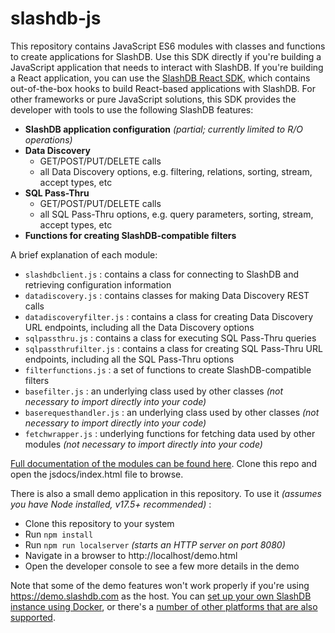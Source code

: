 # slashdb-js
This repository contains JavaScript ES6 modules with classes and functions to create applications for SlashDB.  Use this SDK directly if you're building a JavaScript application that needs to interact with SlashDB.  If you're building a React application, you can use the [SlashDB React SDK](https://github.com/SlashDB/react-slashdb), which contains out-of-the-box hooks to build React-based applications with SlashDB.  For other frameworks or pure JavaScript solutions, this SDK provides the developer with tools to use the following SlashDB features:

* **SlashDB application configuration** _(partial; currently limited to R/O operations)_
* **Data Discovery**
     * GET/POST/PUT/DELETE calls
     * all Data Discovery options, e.g. filtering, relations, sorting, stream, accept types, etc
* **SQL Pass-Thru**
     * GET/POST/PUT/DELETE calls
     * all SQL Pass-Thru options, e.g. query parameters, sorting, stream, accept types, etc
 * **Functions for creating SlashDB-compatible filters**

A brief explanation of each module:

* `slashdbclient.js` : contains a class for connecting to SlashDB and retrieving configuration information
* `datadiscovery.js` : contains classes for making Data Discovery REST calls
* `datadiscoveryfilter.js` : contains a class for creating Data Discovery URL endpoints, including all the Data Discovery options
* `sqlpassthru.js` : contains a class for executing SQL Pass-Thru queries
* `sqlpassthrufilter.js` : contains a class for creating SQL Pass-Thru URL endpoints, including all the SQL Pass-Thru options
* `filterfunctions.js` : a set of functions to create SlashDB-compatible filters
* `basefilter.js` : an underlying class used by other classes _(not necessary to import directly into your code)_
* `baserequesthandler.js` : an underlying class used by other classes _(not necessary to import directly into your code)_
* `fetchwrapper.js` : underlying functions for fetching data used by other modules _(not necessary to import directly into your code)_

[Full documentation of the modules can be found here](https://github.com/SlashDB/slashdb-js/tree/main/jsdocs).  Clone this repo and open the jsdocs/index.html file to browse.

There is also a small demo application in this repository.  To use it _(assumes you have Node installed, v17.5+ recommended)_ :
* Clone this repository to your system
* Run `npm install`
* Run `npm run localserver` _(starts an HTTP server on port 8080)_
* Navigate in a browser to http://localhost/demo.html
* Open the developer console to see a few more details in the demo

Note that some of the demo features won't work properly if you're using https://demo.slashdb.com as the host.  You can [set up your own SlashDB instance using Docker](https://docs.slashdb.com/user-guide/getting-slashdb/docker/), or there's a [number of other platforms that are also supported](https://docs.slashdb.com/user-guide/getting-slashdb/).
